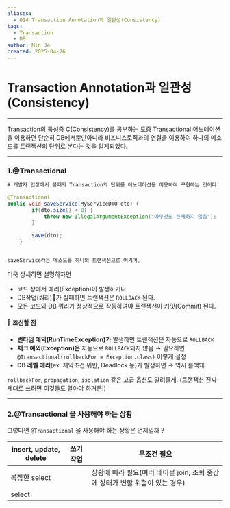 ```yaml
---
aliases:
  - 014 Transaction Annotation과 일관성(Consistency)
tags:
  - Transaction
  - DB
author: Min Jo
created: 2025-04-26
---
```

# Transaction Annotation과 일관성(Consistency)
---

Transaction의 특성중 C(Consistency)를 공부하는 도중 Transactional 어노테이션을 이용하면 
단순히 DB에서뿐만아니라 비즈니스로직과의 연결을 이용하여 하나의 메소드를 트랜잭션의 단위로 본다는 것을 알게되었다.

---
### 1.@Transactional

```java
# 개발자 입장에서 볼때의 Transaction의 단위를 어노테이션을 이용하여 구현하는 것이다.

@Transactional 
public void saveService(MyServiceDTO dto) {
		if(dto.size() < 0) {
			throw new IllegalArgumentException("아무것도 존재하지 않음");
		}
		
		save(dto);
	}


saveService라는 메소드를 하나의 트랜잭션으로 여기며, 

```

더욱 상세하면 설명하자면
- 코드 상에서 에러(Exception)이 발생하거나 
- DB작업(쿼리)가 실패하면 트랜잭션은 `ROLLBACK` 된다.
- 모든 코드와 DB 쿼리가 정상적으로 작동하여야 트랜잭션이 커밋(Commit) 된다.


#### 🚨  조심할 점

- **런타임 예외(RunTimeException)가** 발생하면 트랜잭션은 자동으로 `ROLLBACK`
- **체크 예외(Exception)은** 자동으로 `ROLLBACK`되지 않음
  → 필요하면 `@Transactional(rollbackFor = Exception.class)` 이렇게 설정
- **DB 레벨 에러**(ex. 제약조건 위반, Deadlock 등)가 발생하면 → 역시 롤백돼.






`rollbackFor`, `propagation`, `isolation` 같은 고급 옵션도 알려줄게. (트랜잭션 진짜 제대로 쓰려면 이것들도 알아야 하거든!)


---



### 2.@Transactional 을 사용해야 하는 상황 

그렇다면 `@Transactional` 을 사용해야 하는 상황은 언제일까 ? 






| insert, update, delete | 쓰기작업 | 무조건 필요                                          |
| ---------------------- | ---- | ----------------------------------------------- |
| 복잡한 select             |      | 상황에 따라 필요(여러 테이블 join, 조회 중간에 상태가 변할 위험이 있는 경우) |
| select                 |      |                                                 |
